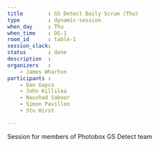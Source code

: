 ```yaml
---
title        : GS Detect Daily Scrum (Thu)
type         : dynamic-session
when_day     : Thu
when_time    : DS-1
room_id      : table-1
session_slack: 
status       : done
description  :
organizers   :
    - James Wharton
participants :
    - Dan Gapco
    - John Killilea
    - Naushad Saboor
    - Simon Pavillon
    - Stu Hirst

---
```



Session for members of Photobox GS Detect team
